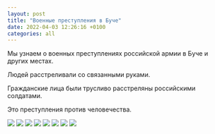 ```yaml
---
layout: post
title: "Военные преступления в Буче"
date: 2022-04-03 12:26:16 +0100
categories: all
---
```


Мы узнаем о военных преступлениях российской армии в Буче и других местах.

Людей расстреливали со связанными руками.

Гражданские лица были трусливо расстреляны российскими солдатами.

Это преступления против человечества.


<img src="{{ site.baseurl }}/assets/images/bucha_1.jpeg">

<img src="{{ site.baseurl }}/assets/images/bucha_2.jpeg">

<img src="{{ site.baseurl }}/assets/images/bucha_3.jpeg">

<img src="{{ site.baseurl }}/assets/images/bucha_4.jpeg">

<img src="{{ site.baseurl }}/assets/images/bucha_5.jpeg">

<img src="{{ site.baseurl }}/assets/images/bucha_6.jpeg">

<img src="{{ site.baseurl }}/assets/images/bucha_7.jpeg">

<img src="{{ site.baseurl }}/assets/images/bucha_8.jpeg">


